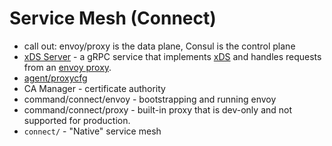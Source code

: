 # Service Mesh (Connect)

- call out: envoy/proxy is the data plane, Consul is the control plane
- [xDS Server] - a gRPC service that implements [xDS] and handles requests from an [envoy proxy].
- [agent/proxycfg]
- CA Manager - certificate authority
- command/connect/envoy - bootstrapping and running envoy
- command/connect/proxy - built-in proxy that is dev-only and not supported 
  for production.
- `connect/` - "Native" service mesh

[xDS Server]: ./xds.md
[xDS]: https://www.envoyproxy.io/docs/envoy/latest/api-docs/xds_protocol
[envoy proxy]: https://www.consul.io/docs/connect/proxies/envoy
[agent/proxycfg]: https://github.com/hashicorp/consul/blob/main/agent/proxycfg
